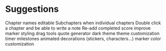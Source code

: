 # Suggestions

Chapter names editable
Subchapters when individual chapters
Double click a chapter and be able to write a note
Re-add completed score
improve marker styling
drag tools 
quote generator
dark theme
theme customization
timer
milestones
animated decorations (stickers, characters...)
marker color customization
